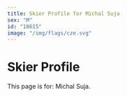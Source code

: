 ```yaml
---
title: Skier Profile for Michal Suja
sex: "M"
id: "18615"
image: "/img/flags/cze.svg" 
---
```


# Skier Profile

This page is for: Michal Suja.
    